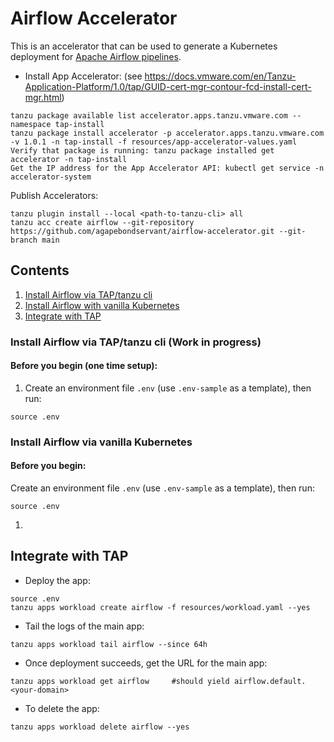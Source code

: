 # Airflow Accelerator

This is an accelerator that can be used to generate a Kubernetes deployment for [Apache Airflow pipelines](https://airflow.apache.org/).

* Install App Accelerator: (see https://docs.vmware.com/en/Tanzu-Application-Platform/1.0/tap/GUID-cert-mgr-contour-fcd-install-cert-mgr.html)
```
tanzu package available list accelerator.apps.tanzu.vmware.com --namespace tap-install
tanzu package install accelerator -p accelerator.apps.tanzu.vmware.com -v 1.0.1 -n tap-install -f resources/app-accelerator-values.yaml
Verify that package is running: tanzu package installed get accelerator -n tap-install
Get the IP address for the App Accelerator API: kubectl get service -n accelerator-system
```

Publish Accelerators:
```
tanzu plugin install --local <path-to-tanzu-cli> all
tanzu acc create airflow --git-repository https://github.com/agapebondservant/airflow-accelerator.git --git-branch main
```

## Contents
1. [Install Airflow via TAP/tanzu cli](#tanzu)
2. [Install Airflow with vanilla Kubernetes](#k8s)
3. [Integrate with TAP](#tapintegrate)

### Install Airflow via TAP/tanzu cli<a name="tanzu"/> (Work in progress)

#### Before you begin (one time setup):
1. Create an environment file `.env` (use `.env-sample` as a template), then run:
```
source .env
```

### Install Airflow via vanilla Kubernetes<a name="k8s"/>

#### Before you begin:
Create an environment file `.env` (use `.env-sample` as a template), then run:
```
source .env
```

1. 


## Integrate with TAP<a name="tapintergrate"/>

* Deploy the app:
```
source .env
tanzu apps workload create airflow -f resources/workload.yaml --yes
```

* Tail the logs of the main app:
```
tanzu apps workload tail airflow --since 64h
```

* Once deployment succeeds, get the URL for the main app:
```
tanzu apps workload get airflow     #should yield airflow.default.<your-domain>
```

* To delete the app:
```
tanzu apps workload delete airflow --yes
```
